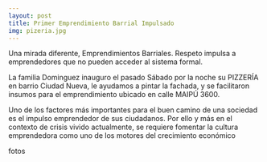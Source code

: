 ```yaml
---
layout: post
title: Primer Emprendimiento Barrial Impulsado
img: pizeria.jpg
---
```

Una mirada diferente, Emprendimientos Barriales. Respeto impulsa a emprendedores que no pueden acceder al sistema formal.

La familia Dominguez inauguro el pasado Sábado por la noche su PIZZERÍA en barrio Ciudad Nueva, le ayudamos a pintar la fachada, y se facilitaron insumos para el emprendimiento ubicado en calle MAIPÚ 3600.

Uno de los factores más importantes para el buen camino de una sociedad es el impulso emprendedor de sus ciudadanos. Por ello y más en el contexto de crisis vivido actualmente, se requiere fomentar la cultura emprendedora como uno de los motores del crecimiento económico

fotos

